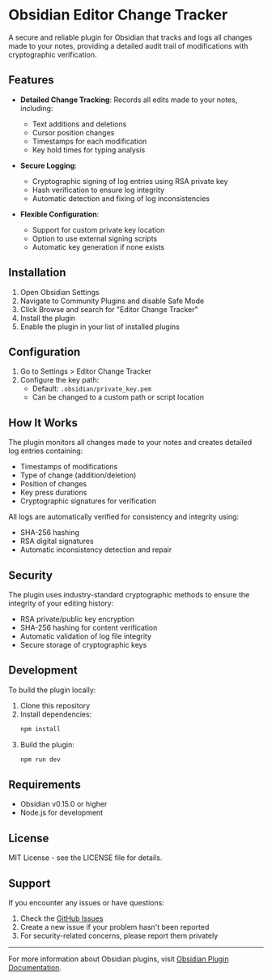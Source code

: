 # Obsidian Editor Change Tracker

A secure and reliable plugin for Obsidian that tracks and logs all changes made to your notes, providing a detailed audit trail of modifications with cryptographic verification.

## Features

- **Detailed Change Tracking**: Records all edits made to your notes, including:
  - Text additions and deletions
  - Cursor position changes
  - Timestamps for each modification
  - Key hold times for typing analysis

- **Secure Logging**:
  - Cryptographic signing of log entries using RSA private key
  - Hash verification to ensure log integrity
  - Automatic detection and fixing of log inconsistencies

- **Flexible Configuration**:
  - Support for custom private key location
  - Option to use external signing scripts
  - Automatic key generation if none exists

## Installation

1. Open Obsidian Settings
2. Navigate to Community Plugins and disable Safe Mode
3. Click Browse and search for "Editor Change Tracker"
4. Install the plugin
5. Enable the plugin in your list of installed plugins

## Configuration

1. Go to Settings > Editor Change Tracker
2. Configure the key path:
   - Default: `.obsidian/private_key.pem`
   - Can be changed to a custom path or script location

## How It Works

The plugin monitors all changes made to your notes and creates detailed log entries containing:
- Timestamps of modifications
- Type of change (addition/deletion)
- Position of changes
- Key press durations
- Cryptographic signatures for verification

All logs are automatically verified for consistency and integrity using:
- SHA-256 hashing
- RSA digital signatures
- Automatic inconsistency detection and repair

## Security

The plugin uses industry-standard cryptographic methods to ensure the integrity of your editing history:
- RSA private/public key encryption
- SHA-256 hashing for content verification
- Automatic validation of log file integrity
- Secure storage of cryptographic keys

## Development

To build the plugin locally:

1. Clone this repository
2. Install dependencies:
   ```bash
   npm install
   ```
3. Build the plugin:
   ```bash
   npm run dev
   ```

## Requirements

- Obsidian v0.15.0 or higher
- Node.js for development

## License

MIT License - see the LICENSE file for details.

## Support

If you encounter any issues or have questions:
1. Check the [GitHub Issues](https://github.com/danirolopes/obsidian-editor-change-tracker/issues)
2. Create a new issue if your problem hasn't been reported
3. For security-related concerns, please report them privately

---

For more information about Obsidian plugins, visit [Obsidian Plugin Documentation](https://docs.obsidian.md/Plugins/Getting+started/Build+a+plugin).
